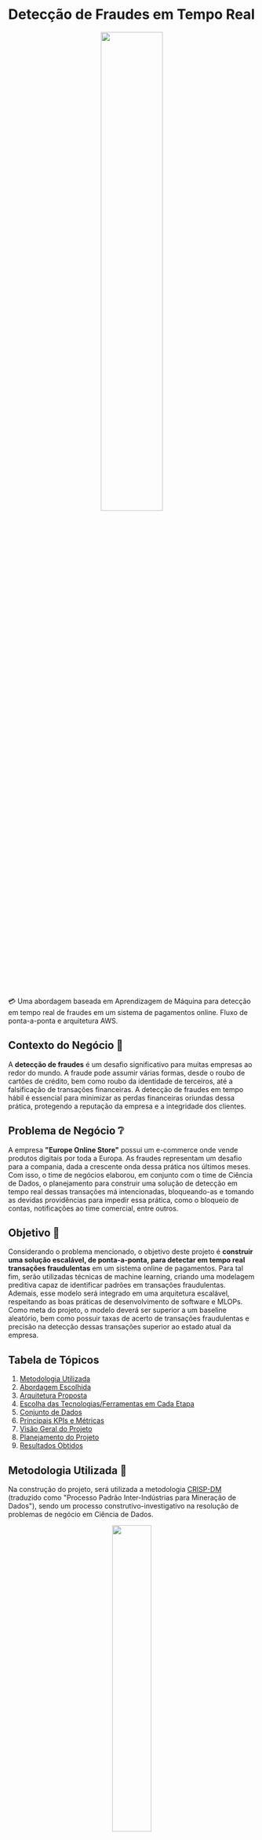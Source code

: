 # Detecção de Fraudes em Tempo Real

<div align="center">
    <image src="images/credit.jpg" width=50%>
</div>

💳 Uma abordagem baseada em Aprendizagem de Máquina para detecção em tempo real de fraudes em um sistema de pagamentos online. Fluxo de ponta-a-ponta e arquitetura AWS.

## Contexto do Negócio 💼
A **detecção de fraudes** é um desafio significativo para muitas empresas ao redor do mundo. A fraude pode assumir várias formas, desde o roubo de cartões de crédito, bem como roubo da identidade de terceiros, até a falsificação de transações financeiras. A detecção de fraudes em tempo hábil é essencial para minimizar as perdas financeiras oriundas dessa prática, protegendo a reputação da empresa e a integridade dos clientes.

## Problema de Negócio ❔
A empresa **"Europe Online Store"** possui um e-commerce onde vende produtos digitais por toda a Europa. As fraudes representam um desafio para a compania, dada a crescente onda dessa prática nos últimos meses. Com isso, o time de negócios elaborou, em conjunto com o time de Ciência de Dados, o planejamento para construir uma solução de detecção em tempo real dessas transações má intencionadas, bloqueando-as e tomando as devidas providências para impedir essa prática, como o bloqueio de contas, notificações ao time comercial, entre outros.

## Objetivo 🎯
Considerando o problema mencionado, o objetivo deste projeto é **construir uma solução escalável, de ponta-a-ponta, para detectar em tempo real transações fraudulentas** em um sistema online de pagamentos. Para tal fim, serão utilizadas técnicas de machine learning, criando uma modelagem preditiva capaz de identificar padrões em transações fraudulentas. Ademais, esse modelo será integrado em uma arquitetura escalável, respeitando as boas práticas de desenvolvimento de software e MLOPs. Como meta do projeto, o modelo deverá ser superior a um baseline aleatório, bem como possuir taxas de acerto de transações fraudulentas e precisão na detecção dessas transações superior ao estado atual da empresa.

## Tabela de Tópicos
1. [Metodologia Utilizada](#metodologia-utilizada-📝)
2. [Abordagem Escolhida](#abordagem-escolhida-⌚)
3. [Arquitetura Proposta](#arquitetura-proposta-🗜)
4. [Escolha das Tecnologias/Ferramentas em Cada Etapa](#escolha-das-tecnologiasferramentas-em-cada-etapa-🛠)
5. [Conjunto de Dados](#conjunto-de-dados-📊)
6. [Principais KPIs e Métricas](#principais-kpis-e-métricas-📈)
7. [Visão Geral do Projeto](#visão-geral-do-projeto-🔎)
8. [Planejamento do Projeto](#planejamento-do-projeto)
9. [Resultados Obtidos](#resultados-obtidos-🏆)

## Metodologia Utilizada 📝
Na construção do projeto, será utilizada a metodologia [CRISP-DM](https://www.ibm.com/docs/en/spss-modeler/saas?topic=dm-crisp-help-overview) (traduzido como "Processo Padrão Inter-Indústrias para Mineração de Dados"), sendo um processo construtivo-investigativo na resolução de problemas de negócio em Ciência de Dados.

<div align="center">
    <image src="images/crispdm.png" width=40%>
    <br> Imagem de Especialização em Data Science e Big Data (UFPR), disponível em <a href="https://moodle.com/pt/">Moodle</a>.
</div>

## Abordagem Escolhida ⌚
Existem inúmeras abordagens diferentes para diferentes tipos de problemas de negócio, computação e aprendizagem de máquina. No tocante ao nosso problema de detecção de fraudes, mais especificamente em relação ao modelo de aprendizagem de máquina subjacente, temos algumas possíveis abordagens distintas, entre elas:

- **Em Tempo Real** (*real-time*) <br> A abordagem mais adequada para detecções de fraude em tempo hábil, em relação à aprendizagem de máquina, é a **real-time**, pois precisamos detectar as fraudes antes que ocorram, de maneira rápida. Uma maneira comum de realizar isso é enviando uma requisição à um modelo previamente treinado, que irá nos dizer se uma determinada transação é ou não uma transação fraudulenta, ou então qual a probabilidade que seja fraudulenta de fato;

- **Em Lotes** (*batch*) <br> A abordagem em *batch*, nesse caso em específico, não é indicada, uma vez que realizaríamos predições em lotes de dados, geralmente periodicamente, podendo descobrir as fraudes após estas já terem ocorrido. 

- **Em Fluxos** (*stream*) <br> Primeiramente, é importante fazer uma distinção: o conceito de "stream" para a Engenharia de Dados, em relação à fluxos de dados, é diferente da definição de "stream" no contexto de modelos de aprendizagem de máquina. A primeira refere-se à um tipo especial de processamento de dados em tempo real, mais especificamente relacionados à ordem sequencial e contínua dos dados. A última, refere-se a tipos particulares de modelos capazes de se adaptarem às mudanças nos dados ao longo do tempo (i.e. data drift), reduzindo as necessidades de retreino e potencialmente aperfeiçoando seu desempenho ao longo do tempo. Dito isto, a abordagem em stream é uma alternativa interessante e possível, caso feita em tempo real, de maneira semelhante à abordagem em tempo real. Contudo, como não se obteve nenhuma informação adicional de que os dados das transações estão sofrendo mudanças de padrão e comportamento, optamos por utilizar os modelos tradicionais (treinados em batch) ao invés dos modelos em stream. Uma das razões é a maior complexidade de implementação, validação e monitoramento desses modelos, bem como o fato dos dados não estarem sofrendo mudanças significativas. Por fim, o processo de retreino periódico pode ser benéfico em termos de compreensão de negócio, e deve ser feito cuidadosamente. Muitas vezes é preferível realizá-lo manualmente ao invés de uma forma automatizada, devido à natureza do problema abordado. 

- **Qual será o fluxo geral da detecção das fraudes?** <br> Um modelo de aprendizagem de máquina será previamente treinado com os dados históricos das transações fraudulentas, e então disponibilizado através de uma API, sendo solicitado pelas aplicações, em tempo real, para classificar uma determinada transação, guiando os próximos passos a serem evitados de maneira a mitigar a fraude.

## Arquitetura Proposta 🗜
Considerando o problema definido, objetivo levantado e a abordagem escolhida, bem como o fato de que a empresa atualmente já possui aplicações que utilizam serviços em nuvem da [AWS (Amazon Web Services)](https://aws.amazon.com/pt/), o time de dados concluiu, juntamente com o time de negócios, que seria uma boa escolha manter essa escolha por motivos relacionados a facilidade de manutenção, compartilhamento de conhecimentos e padronização de processos.

Segue abaixo um diagrama geral com os serviços da AWS a serem utilizados em diferentes etapas do processo de detecção de fraudes em tempo real: 

<div align="center">
    <image src="./images/aws_fraud_detection_architecture/aws_fraud_detection_architecture.png" width=70%>
    <br> Arquitetura proposta utilizando a <a href="https://aws.amazon.com/pt/">Amazon Web Services (AWS)</a>. Diagrama feito utilizando a ferramenta <a href="https://app.diagrams.net/">draw.io</a>
</div>

Descrevendo brevemente os componentes da arquitetura acima, temos:
- **Loja Online: Sistema Web** <br> Aplicação Web correspondente à loja online de venda de produtos digitais, onde os usuários interagem diretamente e realizam suas compras. Onde também as tentativas de fraude são realizadas;

- **Loja Online: Sistema Mobile** <br> Aplicação opcional, dado que no problema de negócio original não foi incluída a aplicação mobile. Uma solução interessante seria testar o modelo em navegadores (ou onde as aplicações sejam mais estáveis), para então expandir para outros dispositivos;

- **Amazon API Gateway** <br> O [Amazon API Gateway](https://aws.amazon.com/pt/api-gateway/) é um serviço totalmente gerenciado que torna mais fácil o desenvolvimento, a publicação, a manutenibilidade, o monitoramento e a segurança de APIs, de maneira escalável. O papel do API Gateway nessa arquitetura é fornecer uma interface de programação de aplicativos (API) para que os clientes possam enviar solicitações para o sistema de detecção de fraudes, atuando como o portão principal de entrada;

- **Lambda** <br> O [AWS Lambda](https://aws.amazon.com/pt/lambda/) é um serviço de computação sem servidor (*serverless*) que nos permite executar código sem provisionar ou gerenciar servidores. O papel do Lambda nessa arquitetura é atuar como um intermediário entre o API Gateway e o Amazon SageMaker, recebendo uma solicitação de detecção de fraude e realizando a requisição diretamente no endpoint do SageMaker, encaminhando o resultado obtido novamente à aplicação;

- **Amazon SageMaker** <br> O [Amazon SageMaker](https://aws.amazon.com/pt/sagemaker/) é um serviço de aprendizado de máquina totalmente gerenciado que permite criar, treinar e implantar modelos de aprendizado de máquina de maneira escalável. O papel do SageMaker nessa arquitetura é hospedar o modelo de detecção de fraude, permitindo que o AWS Lambda realize predições em tempo real. Adicionalmente, o SageMaker também permite o monitoramento e versionamento de modelos;

- **Amazon Kinesis Data Firehose** <br> O [Amazon Kinesis Data Firehose](https://docs.aws.amazon.com/firehose/latest/dev/what-is-this-service.html) é um serviço de streaming de dados gerenciado que facilita o carregamento escalável de informações em destinos de armazenamento e análise. O papel do Kinesis Data Firehose nessa arquitetura é capturar e processar dados de entrada em tempo real, antes de serem armazenados no Amazon S3, buscando monitorar rapidamente as transações realizadas;

- **Amazon S3** <br> O [Amazon S3](https://aws.amazon.com/pt/s3/) é um serviço de armazenamento de objetos que oferece escalabilidade, disponibilidade e durabilidade de dados. O papel do Amazon S3 é armazenar tanto os modelos de detecção de fraude a serem utilizados no endpoint do SageMaker (*model registry*), quanto armazenar os dados processados pelo Kinesis Data Firehose, referentes às transações realizadas nas aplicações;

- **Amazon QuickSight** <br> O [Amazon QuickSight](https://aws.amazon.com/pt/quicksight/) é um serviço de business intelligence (BI) que permite criar visualizações de dados e relatórios interativos. Esse serviço é algo opcional na arquitetura, pois não é essencial para seu funcionamento, contudo é extremamente útil e proveitoso, caso utilizado em conjunto com os demais componentes. O papel do QuickSight nessa arquitetura é fornecer ferramentas de análise de dados para que os usuários possam explorar informações armazenadas no Amazon S3, obtendo insights valiosos referentes às transações fraudulentas;

## Escolha das Tecnologias/Ferramentas em Cada Etapa 🛠
A criação, experimentação, treino e validação do modelo será feita utilizando a linguagem [Python](https://www.python.org/), devido ao grande número de bibliotecas que facilitam inúmeras tarefas relacionadas à Ciência de Dados, bem como a sua extensiva utilização nessa área.

A escolha dos componentes levou em consideração critérios para se criar uma infraestrutura altamente escalável, dispoível e resiliente, que realiza predições em tempo real, com um fluxo de dados em tempo real e de processamento rápido, eficiente e confiável. No mais, tabém foi considerado um bom custo benefício, por exemplo na escolha do AWS Lambda, que é cobrado de acordo com seu tempo de execução. Segue abaixo os serviços utilizados e seus respectivos benefícios em relação à detecção de fraudes em tempo real:

- **Amazon API Gateway** ✔ <br> Um dos principais benefícios do API Gateway é que ele pode gerenciar automaticamente o tráfego de solicitações de entrada e dimensionar automaticamente para lidar com picos de tráfego, sem que você precise gerenciar infraestrutura;

- **Lambda** ✔ <br> Uma das principais vantagens do Lambda é a sua capacidade de escalabilidade por padrão, ou seja, pode lidar com qualquer volume de solicitações sem se preocupar em provisionar servidores. Ademais, paga-se pelo tempo de execução do código, o que o torna um serviço econômico;

- **Amazon SageMaker** ✔ <br> Uma das principais vantagens do SageMaker provém da sua capacidade de treinar e implantar modelos de forma rápida e escalável, tornando-o ideal para ambientes em que a rapidez e a precisão são cruciais, como na detecção de fraudes em tempo real. Adicionalmente, ele permite o retreino de modelos, qie pode ser necessário dado a natureza do problema abordado;

- **Amazon S3** ✔ <br> Uma das principais vantagens do Amazon S3 é sua grande escalabilidade. Ele pode armazenar e recuperar quantidades massivas de dados de forma eficiente e segura, podendo também ser facilmente integrado a outros serviços da AWS. Ademais, a durabilidade dos dados é alta, com um histórico de disponibilidade de 99,999999999% dos objetos armazenados;

- **Amazon Kinesis Data Firehose** ✔ <br> Uma das principais vantagens do Kinesis Data Firehose refere-se à sua capacidade de processar dados em tempo real, enviando-os para vários destinos e permitindo que o sistema possa ser adaptável a diferentes necessidades de análise e armazenamento;

- **Amazon QuickSight** ✔ <br> Uma das principais vantagens do QuickSight é sua facilidade de uso, oferecendo uma interface simples e intuitiva para visualização e análise de dados. Ademais, o QuickSight é capaz de se integrar com outros serviços da AWS, tornando-o uma solução eficiente para analisar grandes quantidades de dados em tempo real;

## Conjunto de Dados 📊
A base de dados utilizada será a [Credit Card Fraud Detection (Kaggle)](https://www.kaggle.com/datasets/mlg-ulb/creditcardfraud). O conjunto de dados contém **transações feitas por cartões de crédito** em setembro de 2013 por titulares de cartões europeus. Este conjunto de dados apresenta transações que ocorreram em dois dias, onde temos 492 fraudes em 284.807 transações. O conjunto de dados é altamente desequilibrado, a classe positiva (fraudes) representa 0,172% de todas as transações.

Infelizmente, por motivos de sigilo, o nome das features foi mascarado na base original. Portanto, serão atribuídos nomes fictícios para cada uma delas, para fins do projeto. Segue abaixo uma lista contendo as colunas e suas respectivas descrições:

| Coluna     | Tipo do Dado | Descrição          |
|------------|--------------|--------------------|
| `amount`   | `float`      | Valor da transação |
| `time`     | `datetime`   | Data da transação  |

## Principais KPIs e Métricas 📈
Após conversas com o time de negócios e os principais stakeholders envolvidos no projeto, foram definidas as principais KPIs referentes ao modelo a ser construído:

- **Taxa de detecção das transações fraudulentas** (deve ser maximizada);
- **Taxa de falsos positivos na detecção das transações fraudulentas** (deve ser minimizada);
- **Tempo de processamento** que o modelo leva pra realizar e devolver as predições, em segundos (deve ser minimizado);
- **Prejuízo evitado** do total de transações impedidas de serem fraudadas (em R$), considerando o `amount` total somado;

Considerando as principais KPIs envolvidas, o time de Ciência de Dados escolheu as seguintes **métricas** para guiar a construção dos modelos:
- **Revocação** (`recall`) <br> Taxa de detecção das transações fraudulentas em relação ao total de fraudes;
- **Precisão** (`precision`) <br> Taxa de acerto das transações fraudulentas em relação ao total transações definidas como fraude;
- **F1 Score Balanceado** (`f1`) <br> Média harmônica entre a precisão e a revocação, em relação às transações fraudulentas, considerando ainda o balanceamento das classes;
- **KS** (*Kolmogorov–Smirnov*) <br> Métrica que determina o grau de separação das classes, muito utilizado em problemas de classificação binária;

## Visão Geral do Projeto 🔎
O projeto, de maneira geral, segue as seguintes etapas:
- **Obtenção dos dados** <br> Fluxo de ETL, limpeza e pré-processamento dos dados, seguido da automatização do processo;
- **Análise de dados** <br> Engloba EDA, validação de hipóteses, entre outros;
- **Criação do modelo** <br> Parte mais experimental do processo, englobando *model selection*, *feature engineering*, *feature selection*, *hyperparameter tuning*, entre outros;
- **Disponibilização do modelo** <br> Produtificação do modelo, empacotamento, conteinerização, construção da API e disponibilização;

## Planejamento do Projeto
Após a definição do nosso objetivo, a próxima etapa é o planejamento das atividades a serem realizadas.

- **Objetivos da Sprint 1**
    - Processo de extração e processamento da base de dados a ser utilizada (*Extract, Transform, Load, ETL*);
    - Pré-processamento dos dados, limpeza e padronização da base (*data cleaning*);
    - Agendamento do processo utilizando Airflow;
- **Objetivos da Sprint 2**
    - Análise exploratória (EDA) na base de dados;
    - Elaboração e validação de hipóteses de negócio;
- **Objetivos da Sprint 3**
    - Criação de um modelo base (baseline) na detecção de fraudes;
    - Criação de um modelo protótipo (prototipação rápida utilizando LightGBM) para detecção de fraudes;
    - Criar um MVP do projeto, contendo o modelo protótipo disponibilizado através de uma API.
- **Objetivos da Sprint 4**
    - Tratar valores faltantes (se existirem) na base de dados (*data imputation*);
    - Tratar desbalanceamento das classes (*imbalance classification*);
    - Testar vários modelos e escolher o mais promissor (*model selection*);
- **Objetivos da Sprint 5**
    - Criar novas features a partir das informações existentes (*feature engineering*);
    - Selecionar as melhores features para o 
    modelo escolhido (*feature selection*);
    - Refinar o modelo selecionado (*hyperparameter tuning*);
    - Ajuste e análise do *threshold* a ser escolhido;
- **Objetivos da Sprint 6**
    - Apresentação do modelo e alinhamento com o time de negócio e os stakeholders envolvidos (*storytelling*);
    - Ajustes finais no modelo, adaptações e possíveis melhorias;
    - Disponibilização do modelo através de uma API (*model deployment*);

## Resultados Obtidos 🏆
